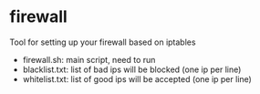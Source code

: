 firewall
========

Tool for setting up your firewall based on iptables

- firewall.sh: main script, need to run
- blacklist.txt: list of bad ips will be blocked (one ip per line)
- whitelist.txt: list of good ips will be accepted (one ip per line)
